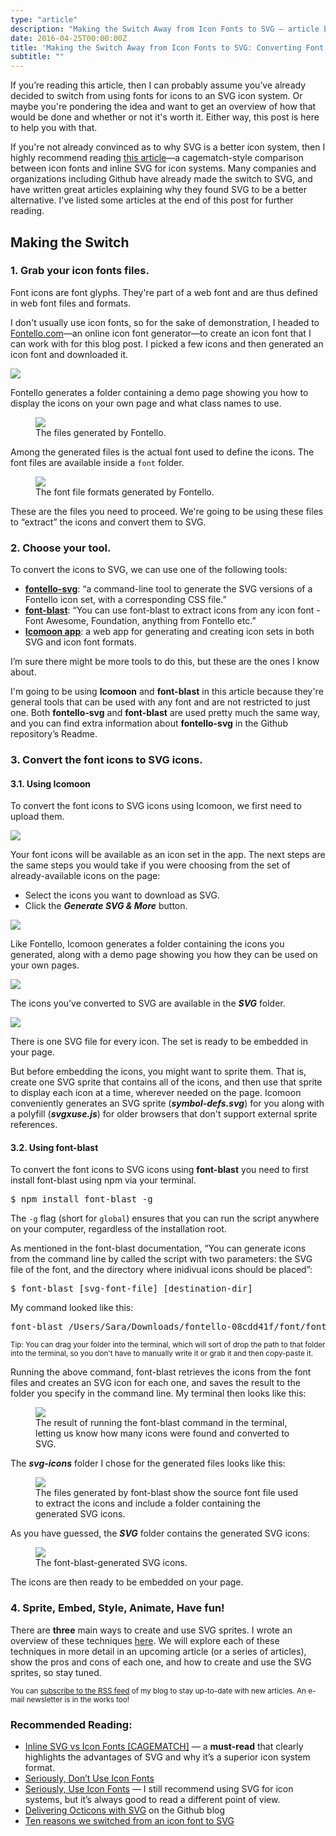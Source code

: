 ```yaml
---
type: "article"
description: "Making the Switch Away from Icon Fonts to SVG — article by Sara Soueidan"
date: 2016-04-25T00:00:00Z
title: 'Making the Switch Away from Icon Fonts to SVG: Converting Font Icons to SVG'
subtitle: ""
---
```


<p class="size-2x">
	If you’re reading this article, then I can probably assume you’ve already decided to switch from using fonts for icons to an SVG icon system. Or maybe you're pondering the idea and want to get an overview of how that would be done and whether or not it's worth it. Either way, this post is here to help you with that.
</p>

If you're not already convinced as to why SVG is a better icon system, then I highly recommend reading [this article](https://css-tricks.com/icon-fonts-vs-svg/)—a cagematch-style comparison between icon fonts and inline SVG for icon systems. Many companies and organizations including Github have already made the switch to SVG, and have written great articles explaining why they found SVG to be a better alternative. I've listed some articles at the end of this post for further reading.

## Making the Switch 

### 1. Grab your icon fonts files.

Font icons are font glyphs. They're part of a web font and are thus defined in web font files and formats.

I don't usually use icon fonts, so for the sake of demonstration, I headed to [Fontello.com](http://fontello.com/)—an online icon font generator—to create an icon font that I can work with for this blog post. I picked a few icons and then generated an icon font and downloaded it.

<img src="../../images/fontello-icons.gif">

Fontello generates a folder containing a demo page showing you how to display the icons on your own page and what class names to use.

<figure>
	<img src="../../images/fontello-files.png">
	<figcaption>The files generated by Fontello.</figcaption>
</figure>

Among the generated files is the actual font used to define the icons. The font files are available inside a `font` folder. 

<figure>
	<img src="../../images/fontello-fonts.png">
	<figcaption>The font file formats generated by Fontello.</figcaption>
</figure>

These are the files you need to proceed. We're going to be using these files to “extract” the icons and convert them to SVG.


### 2. Choose your tool.

To convert the icons to SVG, we can use one of the following tools:

- __[fontello-svg](https://github.com/bpierre/fontello-svg)__: “a command-line tool to generate the SVG versions of a Fontello icon set, with a corresponding CSS file.”
- __[font-blast](https://www.npmjs.com/package/font-blast)__: “You can use font-blast to extract icons from any icon font - Font Awesome, Foundation, anything from Fontello etc.”
- __[Icomoon app](https://icomoon.io/app/)__: a web app for generating and creating icon sets in both SVG and icon font formats. 

I’m sure there might be more tools to do this, but these are the ones I know about.

I'm going to be using __Icomoon__ and __font-blast__ in this article because they're general tools that can be used with any font and are not restricted to just one. Both __fontello-svg__ and __font-blast__ are used pretty much the same way, and you can find extra information about __fontello-svg__ in the Github repository’s Readme.

### 3. Convert the font icons to SVG icons.

#### 3.1. Using Icomoon

To convert the font icons to SVG icons using Icomoon, we first need to upload them.

<img src="../../images/icomoon-upload.gif">

Your font icons will be available as an icon set in the app. The next steps are the same steps you would take if you were choosing from the set of already-available icons on the page:

- Select the icons you want to download as SVG.
- Click the __*Generate SVG &amp; More*__ button.

<img src="../../images/icomoon-download.gif">

Like Fontello, Icomoon generates a folder containing the icons you generated, along with a demo page showing you how they can be used on your own pages.

<img src="../../images/icomoon-files.png">

The icons you’ve converted to SVG are available in the __*SVG*__ folder.

<img src="../../images/icomoon-svg-icons.png">

There is one SVG file for every icon. The set is ready to be embedded in your page. 

But before embedding the icons, you might want to sprite them. That is, create one SVG sprite that contains all of the icons, and then use that sprite to display each icon at a time, wherever needed on the page. Icomoon conveniently generates an SVG sprite (_<strong>symbol-defs.svg</strong>_) for you along with a polyfill (_<strong>svgxuse.js</strong>_) for older browsers that don't support external sprite references. 

#### 3.2. Using font-blast

To convert the font icons to SVG icons using __font-blast__ you need to first install font-blast using npm via your terminal. 

<pre class="brush:js">
$ npm install font-blast -g
</pre>

The `-g` flag (short for `global`) ensures that you can run the script anywhere on your computer, regardless of the installation root.

As mentioned in the font-blast documentation, “You can generate icons from the command line by called the script with two parameters: the SVG file of the font, and the directory where inidivual icons should be placed”:

<pre class="brush:js">
$ font-blast [svg-font-file] [destination-dir]
</pre>

My command looked like this:

<pre class="brush:js">
font-blast /Users/Sara/Downloads/fontello-08cdd41f/font/fontello.svg  /Users/Sara/Downloads/fontello-08cdd41f/svg-icons
</pre>

<small>Tip: You can drag your folder into the terminal, which will sort of drop the path to that folder into the terminal, so you don't have to manually write it or grab it and then copy-paste it.</small>

Running the above command, font-blast retrieves the icons from the font files and creates an SVG icon for each one, and saves the result to the folder you specify in the command line. My terminal then looks like this:

<figure>
	<img src="../../images/font-blast-command-result.png">
	<figcaption>The result of running the font-blast command in the terminal, letting us know how many icons were found and converted to SVG.</figcaption>
</figure>

The <strong>*svg-icons*</strong> folder I chose for the generated files looks like this:

<figure>
	<img src="../../images/font-blast-files.png">
	<figcaption>The files generated by font-blast show the source font file used to extract the icons and include a folder containing the generated SVG icons.</figcaption>
</figure>

As you have guessed, the <strong><em>SVG</em></strong> folder contains the generated SVG icons:

<figure>
	<img src="../../images/font-blast-svg-icons.png">
	<figcaption>The font-blast-generated SVG icons.</figcaption>
</figure>

The icons are then ready to be embedded on your page.


### 4. Sprite, Embed, Style, Animate, Have fun!

There are <strong>three</strong> main ways to create and use SVG sprites. I wrote an overview of these techniques [here](https://24ways.org/2014/an-overview-of-svg-sprite-creation-techniques/). We will explore each of these techniques in more detail in an upcoming article (or a series of articles), show the pros and cons of each one, and how to create and use the SVG sprites, so stay tuned.

<p><small>You can <a href="https://sarasoueidan.com/rss.xml">subscribe to the RSS feed</a> of my blog to stay up-to-date with new articles. An e-mail newsletter is in the works too!</small></p>

### Recommended Reading:

- [Inline SVG vs Icon Fonts [CAGEMATCH]](https://css-tricks.com/icon-fonts-vs-svg/) — a <strong>must-read</strong> that clearly highlights the advantages of SVG and why it’s a superior icon system format.
- [Seriously, Don’t Use Icon Fonts](http://blog.cloudfour.com/seriously-dont-use-icon-fonts/)
- [Seriously, Use Icon Fonts](https://benfrain.com/seriously-use-icon-fonts/) — I still recommend using SVG for icon systems, but it’s always good to read a different point of view. 
- [Delivering Octicons with SVG](https://github.com/blog/2112-delivering-octicons-with-svg) on the Github blog
- [Ten reasons we switched from an icon font to SVG](http://ianfeather.co.uk/ten-reasons-we-switched-from-an-icon-font-to-svg/)